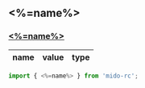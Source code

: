 ## <%=name%>

### [<%=name%>](https://zyxpz.github.io/mido-rc/dist/<%=name%>/<%=name%>.html)

name|value|type
---|:--:|---:


```js
import { <%=name%> } from 'mido-rc';
```
